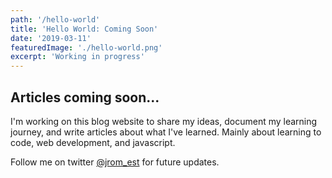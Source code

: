 ```yaml
---
path: '/hello-world'
title: 'Hello World: Coming Soon'
date: '2019-03-11'
featuredImage: './hello-world.png'
excerpt: 'Working in progress'
---
```


## Articles coming soon...

I'm working on this blog website to share my ideas, document my learning journey, and write articles about what I've learned. Mainly about learning to code, web development, and javascript.

Follow me on twitter [@jrom_est](https://mobile.twitter.com/jrom_est) for future updates.
